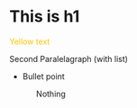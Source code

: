 <head>
<h1>
This is h1
</h1>
</head>

<body>
<p style="color:#FFC300";>
Yellow text
</p>

<p>
Second Paralelagraph (with list)
<ul>
<li>Bullet point</li>
<ol>Nothing</ol'>


</p>
</body>
